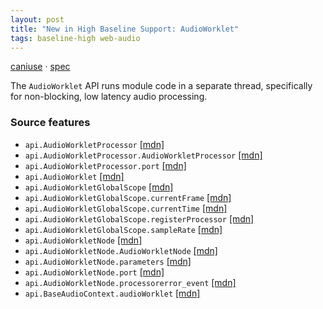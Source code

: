 ```yaml
---
layout: post
title: "New in High Baseline Support: AudioWorklet"
tags: baseline-high web-audio
---
```


[caniuse](https://caniuse.com/?search=audio-worklet) · [spec](https://webaudio.github.io/web-audio-api/#AudioWorklet)

The `AudioWorklet` API runs module code in a separate thread, specifically for non-blocking, low latency audio processing.

### Source features

- ``api.AudioWorkletProcessor`` [[mdn]](https://developer.mozilla.org/en-US/search?q=api.AudioWorkletProcessor)
- ``api.AudioWorkletProcessor.AudioWorkletProcessor`` [[mdn]](https://developer.mozilla.org/en-US/search?q=api.AudioWorkletProcessor.AudioWorkletProcessor)
- ``api.AudioWorkletProcessor.port`` [[mdn]](https://developer.mozilla.org/en-US/search?q=api.AudioWorkletProcessor.port)
- ``api.AudioWorklet`` [[mdn]](https://developer.mozilla.org/en-US/search?q=api.AudioWorklet)
- ``api.AudioWorkletGlobalScope`` [[mdn]](https://developer.mozilla.org/en-US/search?q=api.AudioWorkletGlobalScope)
- ``api.AudioWorkletGlobalScope.currentFrame`` [[mdn]](https://developer.mozilla.org/en-US/search?q=api.AudioWorkletGlobalScope.currentFrame)
- ``api.AudioWorkletGlobalScope.currentTime`` [[mdn]](https://developer.mozilla.org/en-US/search?q=api.AudioWorkletGlobalScope.currentTime)
- ``api.AudioWorkletGlobalScope.registerProcessor`` [[mdn]](https://developer.mozilla.org/en-US/search?q=api.AudioWorkletGlobalScope.registerProcessor)
- ``api.AudioWorkletGlobalScope.sampleRate`` [[mdn]](https://developer.mozilla.org/en-US/search?q=api.AudioWorkletGlobalScope.sampleRate)
- ``api.AudioWorkletNode`` [[mdn]](https://developer.mozilla.org/en-US/search?q=api.AudioWorkletNode)
- ``api.AudioWorkletNode.AudioWorkletNode`` [[mdn]](https://developer.mozilla.org/en-US/search?q=api.AudioWorkletNode.AudioWorkletNode)
- ``api.AudioWorkletNode.parameters`` [[mdn]](https://developer.mozilla.org/en-US/search?q=api.AudioWorkletNode.parameters)
- ``api.AudioWorkletNode.port`` [[mdn]](https://developer.mozilla.org/en-US/search?q=api.AudioWorkletNode.port)
- ``api.AudioWorkletNode.processorerror_event`` [[mdn]](https://developer.mozilla.org/en-US/search?q=api.AudioWorkletNode.processorerror_event)
- ``api.BaseAudioContext.audioWorklet`` [[mdn]](https://developer.mozilla.org/en-US/search?q=api.BaseAudioContext.audioWorklet)
